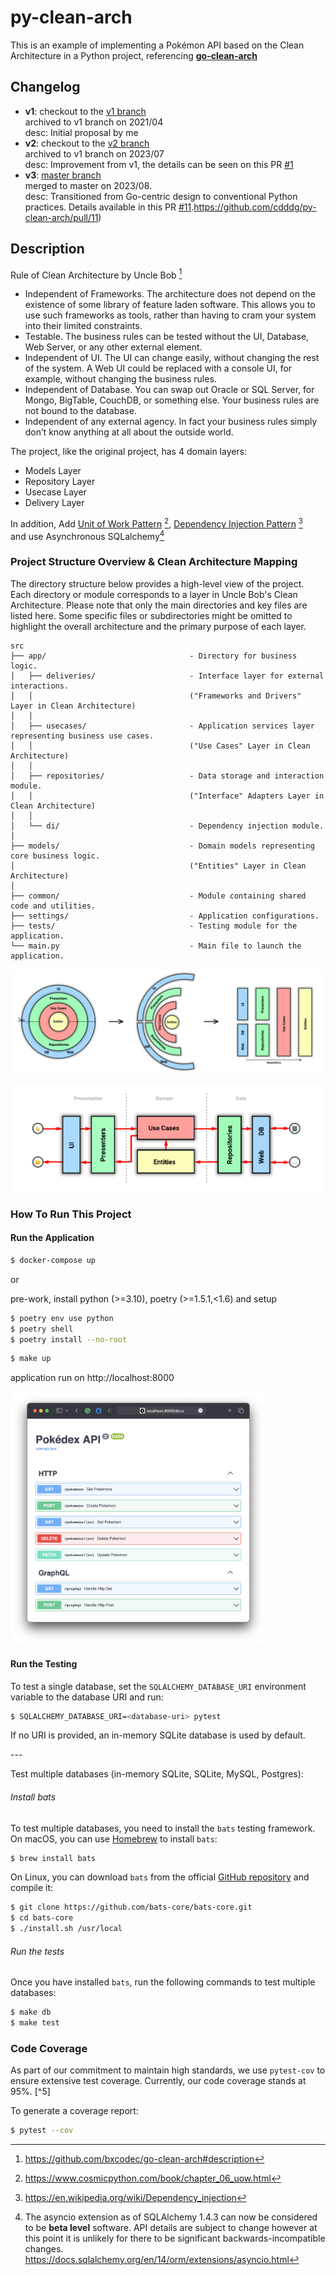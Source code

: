 # py-clean-arch

This is an example of implementing a Pokémon API based on the Clean Architecture in a Python project, referencing [**go-clean-arch**](https://github.com/bxcodec/go-clean-arch)

## Changelog

- **v1**: checkout to the [v1 branch ](https://github.com/cdddg/py-clean-arch/tree/v1)<br>
  archived to v1 branch on 2021/04 <br>desc: Initial proposal by me
- **v2**: checkout to the [v2 branch ](https://github.com/cdddg/py-clean-arch/tree/v2)<br>archived to v1 branch on 2023/07 <br>
  desc: Improvement from v1, the details can be seen on this PR [#1](https://github.com/cdddg/py-clean-arch/pull/1)
- **v3**: [master branch](https://github.com/cdddg/py-clean-arch/tree/master) <br>merged to master on 2023/08. <br>desc: Transitioned from Go-centric design to conventional Python practices. Details available in this PR [#11](https://github.com/cdddg/py-clean-arch/pull/11).https://github.com/cdddg/py-clean-arch/pull/11)

## Description

Rule of Clean Architecture by Uncle Bob [^1]

- Independent of Frameworks. The architecture does not depend on the existence of some library of feature laden software. This allows you to use such frameworks as tools, rather than having to cram your system into their limited constraints.
- Testable. The business rules can be tested without the UI, Database, Web Server, or any other external element.
- Independent of UI. The UI can change easily, without changing the rest of the system. A Web UI could be replaced with a console UI, for example, without changing the business rules.
- Independent of Database. You can swap out Oracle or SQL Server, for Mongo, BigTable, CouchDB, or something else. Your business rules are not bound to the database.
- Independent of any external agency. In fact your business rules simply don’t know anything at all about the outside world.

The project, like the original project, has 4 domain layers:

- Models Layer
- Repository Layer
- Usecase Layer
- Delivery Layer

In addition, Add [Unit of Work Pattern](./src/settings/unit_of_work.py) [^2], [Dependency Injection Pattern](./src/settings/dependency_injection.py) [^3] <br>
and use Asynchronous SQLalchemy[^4]

### Project Structure Overview & Clean Architecture Mapping

The directory structure below provides a high-level view of the project. Each directory or module corresponds to a layer in Uncle Bob's Clean Architecture. Please note that only the main directories and key files are listed here. Some specific files or subdirectories might be omitted to highlight the overall architecture and the primary purpose of each layer.

```
src
├── app/                                - Directory for business logic.
│   ├── deliveries/                     - Interface layer for external interactions. 
│   │                                   ("Frameworks and Drivers" Layer in Clean Architecture)
│   │
│   ├── usecases/                       - Application services layer representing business use cases.
│   │                                   ("Use Cases" Layer in Clean Architecture)
│   │
│   ├── repositories/                   - Data storage and interaction module. 
│   │                                   ("Interface" Adapters Layer in Clean Architecture)
│   │
│   └── di/                             - Dependency injection module.
│
├── models/                             - Domain models representing core business logic.
│                                       ("Entities" Layer in Clean Architecture)
│
├── common/                             - Module containing shared code and utilities. 
├── settings/                           - Application configurations. 
├── tests/                              - Testing module for the application. 
└── main.py                             - Main file to launch the application.
```

![clean-arch-01](./docs/clean-arch-01.png)

<img src="./docs/clean-arch-02.png" alt="clean-arch-02" style="zoom:75%;" />

### How To Run This Project

#### Run the Application

```sh
$ docker-compose up
```

or

pre-work, install python (>=3.10), poetry (>=1.5.1,<1.6) and setup

```sh
$ poetry env use python
$ poetry shell
$ poetry install --no-root
```

```sh
$ make up
```

application run on http://localhost:8000

<img src="./docs/fastapi-doc.png" alt="fastapi-doc" style="zoom:40%;" />

#### Run the Testing

To test a single database, set the `SQLALCHEMY_DATABASE_URI` environment variable to the database URI and run:

```sh
$ SQLALCHEMY_DATABASE_URI=<database-uri> pytest
```

If no URI is provided, an in-memory SQLite database is used by default.

\---

Test multiple databases (in-memory SQLite, SQLite, MySQL, Postgres):

###### Install bats

To test multiple databases, you need to install the `bats` testing framework. On macOS, you can use [Homebrew](https://brew.sh/) to install `bats`:

```sh
$ brew install bats
```

On Linux, you can download `bats` from the official [GitHub repository](https://github.com/bats-core/bats-core) and compile it:

```sh
$ git clone https://github.com/bats-core/bats-core.git
$ cd bats-core
$ ./install.sh /usr/local
```

###### Run the tests

Once you have installed `bats`, run the following commands to test multiple databases:

```sh
$ make db
$ make test
```

### Code Coverage

As part of our commitment to maintain high standards, we use `pytest-cov` to ensure extensive test coverage. Currently, our code coverage stands at 95%. [^5]

To generate a coverage report:

```sh
$ pytest --cov
```

[^1]: https://github.com/bxcodec/go-clean-arch#description
[^2]: https://www.cosmicpython.com/book/chapter_06_uow.html
[^3]: https://en.wikipedia.org/wiki/Dependency_injection
[^4]:  The asyncio extension as of SQLAlchemy 1.4.3 can now be considered to be **beta level** software. API details are subject to change however at this point it is unlikely for there to be significant backwards-incompatible changes. https://docs.sqlalchemy.org/en/14/orm/extensions/asyncio.html

